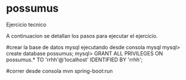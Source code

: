 # possumus
Ejercicio tecnico

A continuacion se detallan los pasos para ejecutar el ejercicio.

#crear la base de datos mysql ejecutando desde consola mysql
mysql> create database possumus;
mysql> GRANT ALL PRIVILEGES ON possumus.* TO 'rrhh'@'localhost' IDENTIFIED BY 'rrhh';

#correr desde consola 
mvn spring-boot:run

